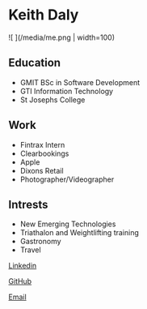 
# Keith Daly
![ ](/media/me.png | width=100)

## Education
- GMIT BSc in Software Development
- GTI  Information Technology
- St Josephs College

## Work
- Fintrax Intern
- Clearbookings 
- Apple
- Dixons Retail
- Photographer/Videographer

## Intrests
- New Emerging Technologies
- Triathalon and Weightlifting training
- Gastronomy
- Travel 


[Linkedin](https://www.linkedin.com/in/keith-daly-b6b777a5)

[GitHub](https://github.com/dalykeith/)

[Email](mailto:keithdaly11@hotmail.com)

